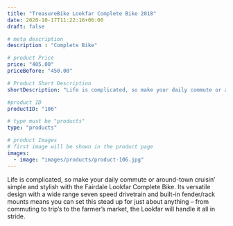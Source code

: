 ```yaml
---
title: "TreasureBike Lookfar Complete Bike 2018"
date: 2020-10-17T11:22:16+06:00
draft: false

# meta description
description : "Complete Bike"

# product Price
price: "405.00"
priceBefore: "450.00"

# Product Short Description
shortDescription: "Life is complicated, so make your daily commute or around-town cruisin’ simple and stylish with..."

#product ID
productID: "106"

# type must be "products"
type: "products"

# product Images
# first image will be shown in the product page
images:
  - image: "images/products/product-106.jpg"
---
```


Life is complicated, so make your daily commute or around-town cruisin’ simple and stylish with the Fairdale Lookfar Complete Bike. Its versatile design with a wide range seven speed drivetrain and built-in fender/rack mounts means you can set this stead up for just about anything – from commuting to trip’s to the farmer’s market, the Lookfar will handle it all in stride.
